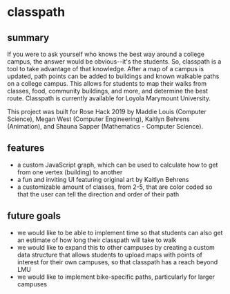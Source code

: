 # classpath
## summary
If you were to ask yourself who knows the best way around a college campus, the answer would be obvious--it's the students. So, classpath is a tool to take advantage of that knowledge. After a map of a campus is updated, path points can be added to buildings and known walkable paths on a college campus. This allows for students to map their walks from classes, food, community buildings, and more, and determine the best route. Classpath is currently available for Loyola Marymount University.

This project was built for Rose Hack 2019 by Maddie Louis (Computer Science), Megan West (Computer Engineering), Kaitlyn Behrens (Animation), and Shauna Sapper (Mathematics - Computer Science).
## features
- a custom JavaScript graph, which can be used to calculate how to get from one vertex (building) to another
- a fun and inviting UI featuring original art by Kaitlyn Behrens
- a customizable amount of classes, from 2-5, that are color coded so that the user can tell the direction and order of their path
## future goals
- we would like to be able to implement time so that students can also get an estimate of how long their classpath will take to walk
- we would like to expand this to other campuses by creating a custom data structure that allows students to upload maps with points of interest for their own campuses, so that classpath has a reach beyond LMU
- we would like to implement bike-specific paths, particularly for larger campuses
